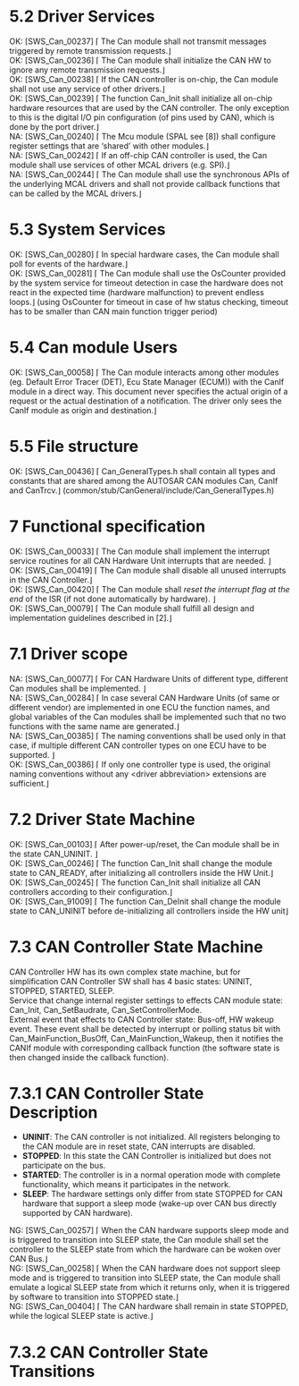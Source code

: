 # **5.2 Driver Services**
OK: [SWS_Can_00237] ⌈ The Can module shall not transmit messages triggered by
remote transmission requests.⌋  
OK: [SWS_Can_00236] ⌈ The Can module shall initialize the CAN HW to ignore any
remote transmission requests.⌋  
OK: [SWS_Can_00238] ⌈ If the CAN controller is on-chip, the Can module shall not use
any service of other drivers.⌋  
OK: [SWS_Can_00239] ⌈ The function Can_Init shall initialize all on-chip hardware
resources that are used by the CAN controller. The only exception to this is the digital
I/O pin configuration (of pins used by CAN), which is done by the port driver.⌋  
NA: [SWS_Can_00240] ⌈ The Mcu module (SPAL see [8]) shall configure register
settings that are ‘shared’ with other modules.⌋  
NA: [SWS_Can_00242] ⌈ If an off-chip CAN controller is used, the Can module shall use
services of other MCAL drivers (e.g. SPI).⌋  
NA: [SWS_Can_00244] ⌈ The Can module shall use the synchronous APIs of the
underlying MCAL drivers and shall not provide callback functions that can be called
by the MCAL drivers.⌋  

# **5.3 System Services**
OK: [SWS_Can_00280] ⌈ In special hardware cases, the Can module shall poll for events of the hardware.⌋  
OK: [SWS_Can_00281] ⌈ The Can module shall use the OsCounter provided by the
system service for timeout detection in case the hardware does not react in the
expected time (hardware malfunction) to prevent endless loops.⌋ (using OsCounter for timeout in case of hw status checking, timeout has to be smaller than CAN main function trigger period)  

# **5.4 Can module Users**
OK: [SWS_Can_00058] ⌈ The Can module interacts among other modules (eg. Default
Error Tracer (DET), Ecu State Manager (ECUM)) with the CanIf module in a direct
way. This document never specifies the actual origin of a request or the actual
destination of a notification. The driver only sees the CanIf module as origin and
destination.⌋  

# **5.5 File structure**
OK: [SWS_Can_00436] ⌈ Can_GeneralTypes.h shall contain all types and constants that
are shared among the AUTOSAR CAN modules Can, CanIf and CanTrcv.⌋ (common/stub/CanGeneral/include/Can_GeneralTypes.h)  

# **7 Functional specification**
OK: [SWS_Can_00033] ⌈ The Can module shall implement the interrupt service routines
for all CAN Hardware Unit interrupts that are needed. ⌋  
OK: [SWS_Can_00419] ⌈ The Can module shall disable all unused interrupts in the CAN Controller.⌋  
OK: [SWS_Can_00420] ⌈ The Can module shall *reset the interrupt flag at the end* of the ISR (if not done automatically by hardware). ⌋  
OK: [SWS_Can_00079] ⌈ The Can module shall fulfill all design and implementation guidelines described in [2].⌋ 

# **7.1 Driver scope**
NA: [SWS_Can_00077] ⌈ For CAN Hardware Units of different type, different Can modules shall be implemented. ⌋  
NA: [SWS_Can_00284] ⌈ In case several CAN Hardware Units (of same or different
vendor) are implemented in one ECU the function names, and global variables of the
Can modules shall be implemented such that no two functions with the same name
are generated.⌋  
NA: [SWS_Can_00385] ⌈ The naming conventions shall be used only in that case, if
multiple different CAN controller types on one ECU have to be supported. ⌋  
OK: [SWS_Can_00386] ⌈ If only one controller type is used, the original naming
conventions without any &lt;driver abbreviation&gt; extensions are sufficient.⌋  

# **7.2 Driver State Machine**
OK: [SWS_Can_00103] ⌈ After power-up/reset, the Can module shall be in the state CAN_UNINIT. ⌋  
OK: [SWS_Can_00246] ⌈ The function Can_Init shall change the module state to
CAN_READY, after initializing all controllers inside the HW Unit.⌋  
OK: [SWS_Can_00245] ⌈ The function Can_Init shall initialize all CAN controllers
according to their configuration.⌋  
OK: [SWS_Can_91009] ⌈ The function Can_DeInit shall change the module state to
CAN_UNINIT before de-initializing all controllers inside the HW unit⌋  

# **7.3 CAN Controller State Machine**
CAN Controller HW has its own complex state machine, but for simplification CAN Controller SW shall
has 4 basic states: UNINIT, STOPPED, STARTED, SLEEP.  
Service that change internal register settings to effects CAN module state: Can_Init, Can_SetBaudrate, Can_SetControllerMode.  
External event that effects to CAN Controller state: Bus-off, HW wakeup event. These event shall be detected by interrupt or polling status bit
with Can_MainFunction_BusOff, Can_MainFunction_Wakeup, then it notifies the CANIf module with corresponding callback function (the software state is then changed inside
the callback function).  

# **7.3.1 CAN Controller State Description**
- **UNINIT**: The CAN controller is not initialized. All registers belonging to the CAN module are in reset state, CAN interrupts are disabled.  
- **STOPPED**: In this state the CAN Controller is initialized but does not participate on the bus.  
- **STARTED**: The controller is in a normal operation mode with complete functionality, which means it participates in the network.  
- **SLEEP**: The hardware settings only differ from state STOPPED for CAN hardware that support a sleep mode (wake-up over CAN bus directly supported by CAN hardware).  

NG: [SWS_Can_00257] ⌈ When the CAN hardware supports sleep mode and is triggered
to transition into SLEEP state, the Can module shall set the controller to the SLEEP
state from which the hardware can be woken over CAN Bus.⌋  
NG: [SWS_Can_00258] ⌈ When the CAN hardware does not support sleep mode and is
triggered to transition into SLEEP state, the Can module shall emulate a logical
SLEEP state from which it returns only, when it is triggered by software to transition
into STOPPED state.⌋  
NG: [SWS_Can_00404] ⌈ The CAN hardware shall remain in state STOPPED, while the
logical SLEEP state is active.⌋  

# **7.3.2 CAN Controller State Transitions**
